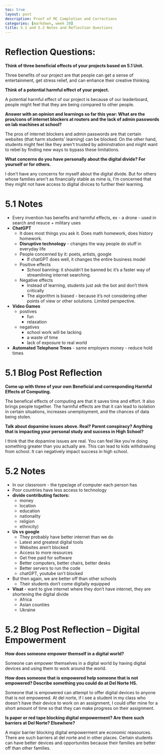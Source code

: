 ```yaml
---
toc: true
layout: post
description: Proof of MC Completion and Corrections 
categories: [markdown, week 20]
title: 5.1 and 5.2 Notes and Reflection Questions 
--- 
```


# Reflection Questions:
**Think of three beneficial effects of your projects based on 5.1 Unit.**

Three benefits of our project are that people can get a sense of entertainment, get stress relief, and can enhance their creative thinking. 

**Think of a potential harmful effect of your project.**

A potential harmful effect of our project is because of our leaderboard, people might feel that they are being compared to other people. 

**Answer with an opinion and learnings so far this year:  What are the pros/cons of internet blockers at routers and the lack of admin passwords on lab machines at school?**

The pros of internet blockers and admin passwords are that certain websites (that harm students' learning) can be blocked. On the other hand, students might feel like they aren't trusted by adminstration and might want to rebel by finding new ways to bypass these limitations. 

**What concerns do you have personally about the digital divide?  For yourself or for others.**

I don't have any concerns for myself about the digital divide. But for others whose families aren't as financially stable as mine is, I'm concerned that they might not have access to digital divices to further their learning. 

# 5.1 Notes 
- Every invention has benefits and harmful effects, ex - a drone - used in search and resuce + military uses 
- **ChatGPT** 
    - It does most things you ask it. Does math homework, does history homework. 
    - **Disruptive technology** - changes the way people do stuff in everyday life 
    - People concerned by it: poets, artists, google
        - If chatGPT does well, it changes the entire business model 
    - Positive effects 
        - School banning: it shouldn’t be banned bc it’s a faster way of streamlining internet searching. 
    - Negative effects 
        - Instead of learning, students just ask the bot and don’t think critically 
        - The algorithm is biased - because it’s not considering other points of view or other solutions. Limited perspective. 
- **Video Games**
    - postives
        - fun
        - relaxation
    - negatives 
        - school work will be lacking 
        - a waste of time 
        - lack of exposure to real world 
- **Automated Telephone Trees** 
        - same employers money 
        - reduce hold times

# 5.1 Blog Post Reflection 
**Come up with three of your own Beneficial and corresponding Harmful Effects of Computing.** 

The benefical effects of computing are that it saves time and effort. It also brings people together. The harmful effects are that it can lead to isolation in certain situations, increases unemployment, and the chances of data being stolen. 

**Talk about dopamine issues above. Real? Parent conspiracy? Anything that is impacting your personal study and success in High School?**

I think that the dopamine issues are real. You can feel like you're doing something greater than you actually are. This can lead to kids withdrawing from school. It can negatively impact success in high school. 

# 5.2 Notes 
- In our classroom - the type/age of computer each person has 
- Poor countries have less access to technology 
- **divide contributing factors:** 
    - money
    - location 
    - education
    - nationality
    - religion
    - ethnicity)
- **Us vs google**
    - They probably have better internet than we do 
    - Latest and greatest digital tools 
    - Websites aren’t blocked 
    - Access to more resources
    - Get free paid for software 
    - Better computers, better chairs, better desks  
    - Better servers to run the code 
    - chatGPT, youtube isn’t blocked 
- But then again, we are better off than other schools 
    - Their students don’t come digitally equipped 
- **Visat** - want to give internet where they don’t have internet, they are shortening the digital divide 
    - Africa 
    - Asian counties 
    - Ukraine 

# 5.2 Blog Post Reflection – Digital Empowerment
**How does someone empower themself in a digital world?**

Someone can empower themselves in a digital world by having digital devices and using them to work around the world. 

**How does someone that is empowered help someone that is not empowered? Describe something you could do at Del Norte HS.**

Someone that is empowered can attempt to offer digital devices to anyone that is not empowered. At del norte, if I see a student in my class who doesn't have their device to work on an assignment, I could offer mine for a short amount of time so that they can make progress on their assignment. 

**Is paper or red tape blocking digital empowerment? Are there such barriers at Del Norte? Elsewhere?**

A major barrier blocking digital empowerment are economic reasources. There are such barriers at del norte and in other places. Certain students can have better devices and opportunites because their families are better off than other families. 